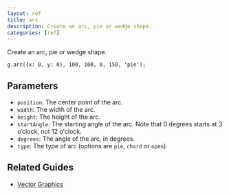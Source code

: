 ```yaml
---
layout: ref
title: arc
description: Create an arc, pie or wedge shape.
categories: [ref]
---
```

Create an arc, pie or wedge shape.

    g.arc({x: 0, y: 0}, 100, 100, 0, 150, 'pie');

## Parameters
- `position`: The center point of the arc.
- `width`: The width of the arc.
- `height`: The height of the arc.
- `startAngle`: The starting angle of the arc. Note that 0 degrees starts at 3 o’clock, not 12 o'clock.
- `degrees`: The angle of the arc, in degrees.
- `type`: The type of arc (options are `pie`, `chord` or `open`).

## Related Guides
- [Vector Graphics](../guide/vector.html)
